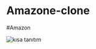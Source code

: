 # Amazone-clone

#Amazon 

![kısa tanıtım](https://github.com/user-attachments/assets/c90fc0e6-7476-4f87-a9b2-5fe14f965872)
